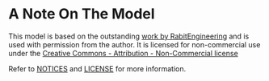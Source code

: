 # A Note On The Model
This model is based on the outstanding [work by RabitEngineering](https://www.thingiverse.com/thing:3643947) and is used with permission from the author.  It is licensed for non-commercial use under the [Creative Commons - Attribution - Non-Commercial license](https://creativecommons.org/licenses/by-nc/4.0/)

Refer to [NOTICES](NOTICES.md) and [LICENSE](LICENSE.md) for more information.